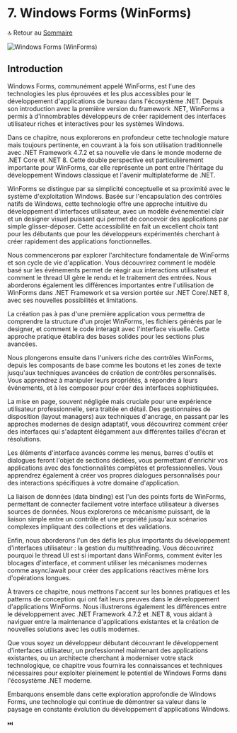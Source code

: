 # 7. Windows Forms (WinForms)

🔝 Retour au [Sommaire](/SOMMAIRE.md)

![Windows Forms (WinForms)](https://via.placeholder.com/800x200?text=Windows+Forms+%28WinForms%29)

## Introduction

Windows Forms, communément appelé WinForms, est l'une des technologies les plus éprouvées et les plus accessibles pour le développement d'applications de bureau dans l'écosystème .NET. Depuis son introduction avec la première version du framework .NET, WinForms a permis à d'innombrables développeurs de créer rapidement des interfaces utilisateur riches et interactives pour les systèmes Windows.

Dans ce chapitre, nous explorerons en profondeur cette technologie mature mais toujours pertinente, en couvrant à la fois son utilisation traditionnelle avec .NET Framework 4.7.2 et sa nouvelle vie dans le monde moderne de .NET Core et .NET 8. Cette double perspective est particulièrement importante pour WinForms, car elle représente un pont entre l'héritage du développement Windows classique et l'avenir multiplateforme de .NET.

WinForms se distingue par sa simplicité conceptuelle et sa proximité avec le système d'exploitation Windows. Basée sur l'encapsulation des contrôles natifs de Windows, cette technologie offre une approche intuitive du développement d'interfaces utilisateur, avec un modèle événementiel clair et un designer visuel puissant qui permet de concevoir des applications par simple glisser-déposer. Cette accessibilité en fait un excellent choix tant pour les débutants que pour les développeurs expérimentés cherchant à créer rapidement des applications fonctionnelles.

Nous commencerons par explorer l'architecture fondamentale de WinForms et son cycle de vie d'application. Vous découvrirez comment le modèle basé sur les événements permet de réagir aux interactions utilisateur et comment le thread UI gère le rendu et le traitement des entrées. Nous aborderons également les différences importantes entre l'utilisation de WinForms dans .NET Framework et sa version portée sur .NET Core/.NET 8, avec ses nouvelles possibilités et limitations.

La création pas à pas d'une première application vous permettra de comprendre la structure d'un projet WinForms, les fichiers générés par le designer, et comment le code interagit avec l'interface visuelle. Cette approche pratique établira des bases solides pour les sections plus avancées.

Nous plongerons ensuite dans l'univers riche des contrôles WinForms, depuis les composants de base comme les boutons et les zones de texte jusqu'aux techniques avancées de création de contrôles personnalisés. Vous apprendrez à manipuler leurs propriétés, à répondre à leurs événements, et à les composer pour créer des interfaces sophistiquées.

La mise en page, souvent négligée mais cruciale pour une expérience utilisateur professionnelle, sera traitée en détail. Des gestionnaires de disposition (layout managers) aux techniques d'ancrage, en passant par les approches modernes de design adaptatif, vous découvrirez comment créer des interfaces qui s'adaptent élégamment aux différentes tailles d'écran et résolutions.

Les éléments d'interface avancés comme les menus, barres d'outils et dialogues feront l'objet de sections dédiées, vous permettant d'enrichir vos applications avec des fonctionnalités complètes et professionnelles. Vous apprendrez également à créer vos propres dialogues personnalisés pour des interactions spécifiques à votre domaine d'application.

La liaison de données (data binding) est l'un des points forts de WinForms, permettant de connecter facilement votre interface utilisateur à diverses sources de données. Nous explorerons ce mécanisme puissant, de la liaison simple entre un contrôle et une propriété jusqu'aux scénarios complexes impliquant des collections et des validations.

Enfin, nous aborderons l'un des défis les plus importants du développement d'interfaces utilisateur : la gestion du multithreading. Vous découvrirez pourquoi le thread UI est si important dans WinForms, comment éviter les blocages d'interface, et comment utiliser les mécanismes modernes comme async/await pour créer des applications réactives même lors d'opérations longues.

À travers ce chapitre, nous mettrons l'accent sur les bonnes pratiques et les patterns de conception qui ont fait leurs preuves dans le développement d'applications WinForms. Nous illustrerons également les différences entre le développement avec .NET Framework 4.7.2 et .NET 8, vous aidant à naviguer entre la maintenance d'applications existantes et la création de nouvelles solutions avec les outils modernes.

Que vous soyez un développeur débutant découvrant le développement d'interfaces utilisateur, un professionnel maintenant des applications existantes, ou un architecte cherchant à moderniser votre stack technologique, ce chapitre vous fournira les connaissances et techniques nécessaires pour exploiter pleinement le potentiel de Windows Forms dans l'écosystème .NET moderne.

Embarquons ensemble dans cette exploration approfondie de Windows Forms, une technologie qui continue de démontrer sa valeur dans le paysage en constante évolution du développement d'applications Windows.

⏭️
